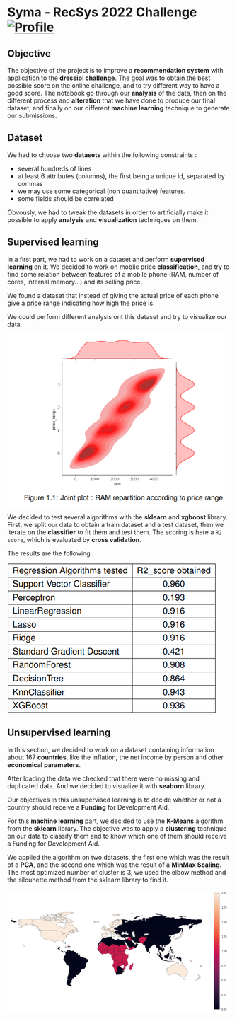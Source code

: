 # Syma - RecSys 2022 Challenge [![Profile][title-img]][profile]

[title-img]:https://img.shields.io/badge/-SCIA--PRIME-red
[profile]:https://github.com/Pypearl

## Objective

The objective of the project is to improve a **recommendation system** with application to the **dressipi challenge**. The goal was to obtain the best possible score on the online challenge, and to try different way to have a good score. The notebook go through our **analysis** of the data, then on the different process and **alteration** that we have done to produce our final dataset, and finally on our different **machine learning** technique to generate our submissions.

## Dataset

We had to choose two **datasets** within the following constraints :
* several hundreds of lines
* at least 6 attributes (columns), the first being a unique id, separated by commas
* we may use some categorical (non quantitative) features.
* some fields should be correlated

Obvously, we had to tweak the datasets in order to artificially make it possible to apply **analysis** and **visualization** techniques on them.


## Supervised learning

In a first part, we had to work on a dataset and perform **supervised learning** on it. We decided to work on mobile price **classification**, and try to find some relation between features of a mobile phone (RAM, number of cores, internal memory...) and its selling price. 

We found a dataset that instead of giving the actual price of each phone give a price range indicating how high the price is.

We could perform different analysis ont this dataset and try to visualize our data.

<img src="https://github.com/Pypearl/PTML/blob/main/readme_images/supervised_vis.png" alt="Supervised_Visualization">

We decided to test several algorithms with the **sklearn** and **xgboost** library.
First, we split our data to obtain a train dataset and a test dataset, then we iterate on the **classifier** to fit them and test them. The scoring is here a `R2 score`, which is evaluated by **cross validation**.

The results are the following :

<img src="https://github.com/Pypearl/PTML/blob/main/readme_images/supervised_res.png" alt="Supervised_Visualization">

## Unsupervised learning

In this section, we decided to work on a dataset containing information about 167 **countries**, like the inflation, the net income by person and other **economical parameters**.

After loading the data we checked that there were no missing and duplicated data. And we decided to visualize it with **seaborn** library.

Our objectives in this unsupervised learning is to decide whether or not a country should receive a **Funding** for Development Aid.

For this **machine learning** part, we decided to use the **K-Means** algorithm from the **sklearn** library. The objective was to apply a **clustering** technique on our data to classify them and to know which one of them should receive a Funding for Development Aid.

We applied the algorithm on two datasets, the first one which was the result of a **PCA**, and the second one which was the result of a **MinMax Scaling**. The most optimized number of cluster is 3, we used the elbow method and the silouhette method from the sklearn library to find it.


<img src="https://github.com/Pypearl/PTML/blob/main/readme_images/unsupervised_map.png" alt="Supervised_Visualization">
